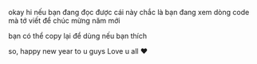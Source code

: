okay hi
nếu bạn đang đọc được cái này chắc là bạn đang xem dòng code
mà tớ viết để chúc mừng năm mới

bạn có thể copy lại để dùng nếu bạn thích

so, happy new year to u guys
Love u all ❤️

    

